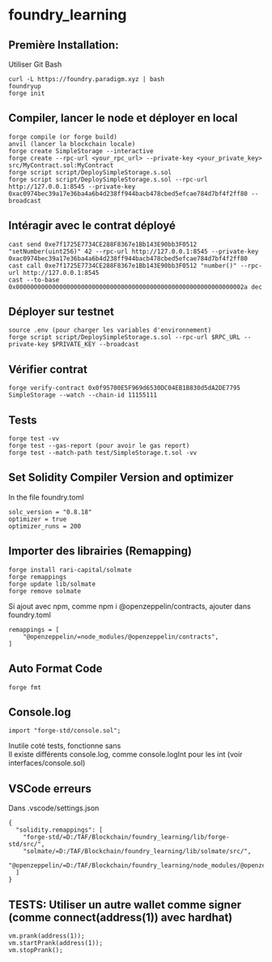 # foundry_learning
## Première Installation:
Utiliser Git Bash
```
curl -L https://foundry.paradigm.xyz | bash
foundryup
forge init
```

## Compiler, lancer le node et déployer en local
```
forge compile (or forge build)
anvil (lancer la blockchain locale)
forge create SimpleStorage --interactive
forge create --rpc-url <your_rpc_url> --private-key <your_private_key> src/MyContract.sol:MyContract
forge script script/DeploySimpleStorage.s.sol
forge script script/DeploySimpleStorage.s.sol --rpc-url http://127.0.0.1:8545 --private-key 0xac0974bec39a17e36ba4a6b4d238ff944bacb478cbed5efcae784d7bf4f2ff80 --broadcast
```

## Intéragir avec le contrat déployé
```
cast send 0xe7f1725E7734CE288F8367e1Bb143E90bb3F0512 "setNumber(uint256)" 42 --rpc-url http://127.0.0.1:8545 --private-key 0xac0974bec39a17e36ba4a6b4d238ff944bacb478cbed5efcae784d7bf4f2ff80
cast call 0xe7f1725E7734CE288F8367e1Bb143E90bb3F0512 "number()" --rpc-url http://127.0.0.1:8545
cast --to-base 0x000000000000000000000000000000000000000000000000000000000000002a dec
```

## Déployer sur testnet
```
source .env (pour charger les variables d'environnement)
forge script script/DeploySimpleStorage.s.sol --rpc-url $RPC_URL --private-key $PRIVATE_KEY --broadcast
```

## Vérifier contrat
```
forge verify-contract 0x0f95700E5F969d6530DC04EB1B830d5dA2DE7795 SimpleStorage --watch --chain-id 11155111
```

## Tests
```
forge test -vv
forge test --gas-report (pour avoir le gas report)
forge test --match-path test/SimpleStorage.t.sol -vv
```

## Set Solidity Compiler Version and optimizer
In the file foundry.toml
```
solc_version = "0.8.18"
optimizer = true
optimizer_runs = 200
```

## Importer des librairies (Remapping)
```
forge install rari-capital/solmate
forge remappings
forge update lib/solmate
forge remove solmate
```
Si ajout avec npm, comme npm i @openzeppelin/contracts, ajouter dans foundry.toml
```
remappings = [
    "@openzeppelin/=node_modules/@openzeppelin/contracts",
]
```

## Auto Format Code
```
forge fmt
```

## Console.log
```
import "forge-std/console.sol";
```
Inutile coté tests, fonctionne sans  
Il existe différents console.log, comme console.logInt pour les int (voir interfaces/console.sol)

## VSCode erreurs
Dans .vscode/settings.json
```
{
  "solidity.remappings": [
    "forge-std/=D:/TAF/Blockchain/foundry_learning/lib/forge-std/src/",
    "solmate/=D:/TAF/Blockchain/foundry_learning/lib/solmate/src/",
    "@openzeppelin/=D:/TAF/Blockchain/foundry_learning/node_modules/@openzeppelin/contracts"
  ]
}
```

## TESTS: Utiliser un autre wallet comme signer (comme connect(address(1)) avec hardhat)
```
vm.prank(address(1));  
vm.startPrank(address(1));
vm.stopPrank();
```
